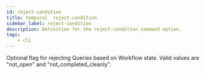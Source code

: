 ```yaml
---
id: reject-condition
title: temporal  reject-condition
sidebar_label: reject-condition
description: Definition for the reject-condition command option.
tags:
	- cli
---
```


Optional flag for rejecting Queries based on Workflow state. Valid values are "not_open" and "not_completed_cleanly".
